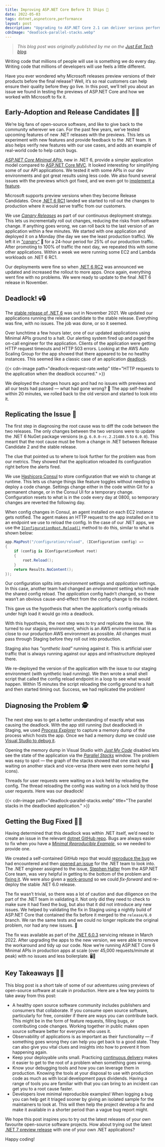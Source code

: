 ```yaml
---
title: Improving ASP.NET Core Before It Ships 🚢
date: 2022-05-03
tags: dotnet,aspnetcore,performance
layout: post
description: "Upgrading to ASP.NET Core 2.1 can deliver serious performance improvements to your web applications as well as make you much more productive as a developer."
cdnImage: "deadlock-parallel-stacks.webp"
---
```


> _This blog post was originally published by me on the [Just Eat Tech blog][original-post]._

Writing code that millions of people will use is something we do every day. Writing code that millions
of developers will use feels a little different.

Have you ever wondered why Microsoft releases preview versions of their products before the final release?
Well, it’s so real customers can help ensure their quality before they go live. In this post, we’ll tell you
about an issue we found in testing the previews of ASP.NET Core and how we worked with Microsoft to fix it.

<!--more-->

## Early-Adoption and Release Candidates 🌅🐣

We’re big fans of open-source software, and like to give back to the community wherever we can. For the past
few years, we’ve tested upcoming features of new .NET releases with the previews. This lets us experiment with
new features and provide feedback to the .NET team. It also helps verify new features with our use cases, and
adds an example of real-world code to help catch bugs.

[_ASP.NET Core Minimal APIs_][minimal-apis], new in .NET 6, provide a simpler application model compared to
[ASP.NET Core MVC][mvc]. It looked interesting for simplifying some of our API applications. We tested it with
some APIs in our dev environments and got great results using less code. We also found several issues with the
previews which got fixed, and we even got to [implement a feature][feature].

Microsoft supports preview versions when they become Release Candidates. Once [.NET 6 RC1][dotnet-6-rc1]
landed we started to roll out the changes to production where it would serve traffic from our customers.

We use [_Canary Releases_][canary] as part of our continuous deployment strategy. This lets us incrementally roll
out changes, reducing the risks from software change. If anything goes wrong, we can roll back to the last version
of an application within a few minutes. We started with one application and deployed it on a Monday (the day we see
the least production traffic). We left it in [_"canary"_][canary] 🐤 for a 24-hour period for 25% of our production
traffic. After promoting to 100% of traffic the next day, we repeated this with some other applications. Within a
week we were running some EC2 and Lambda workloads on .NET 6 RC1.

Our deployments were fine so when [.NET 6 RC2][dotnet-6-rc2] was announced we updated and increased the rollout
to more apps. Once again, everything went fine with no problems. We were ready to update to the final .NET 6
release in November.

## Deadlock! 💀🔒

The [stable release of .NET 6][dotnet-6-rtm] was out in November 2021. We updated our applications running the
release candidate to the stable release. Everything was fine, with no issues. The job was done, or so it seemed.

Over lunchtime a few hours later, one of our updated applications using Minimal APIs ground to a halt. Our alerting
system fired up and paged the on-call engineer for the application. Clients of the application were getting HTTP
request timeouts and HTTP 503 errors. Looking at the AWS Auto Scaling Group for the app showed that there appeared
to be no healthy instances. This seemed like a classic case of an application [deadlock][deadlock].

{{< cdn-image path="deadlock-request-rate.webp" title="HTTP requests to the application when the deadlock occurred." >}}

We deployed the changes hours ago and had no issues with previews and all our tests had passed — what had gone wrong?
🤔 The app self-healed within 20 minutes, we rolled back to the old version and started to look into it.

## Replicating the Issue 🔁

The first step in diagnosing the root cause was to diff the code between the two releases. The only changes between
the two versions were to update the .NET 6 NuGet package versions (e.g. `6.0.0-rc.2.21480.5` to `6.0.0`). This meant
that the root cause must be from a change in .NET between Release Candidate 2 and the stable release.

The clue that pointed us to where to look further for the problem was from our metrics. They showed that the application
reloaded its configuration right before the alerts fired.

We use [Hashicorp Consul][consul] to store configuration that we wish to change at runtime. This lets us change things
like feature toggles without needing to deploy a code change. Settings change either in the code within Git for a
permanent change, or in the Consul UI for a temporary change. Configuration resets to what is in the code every day at
0800, so temporary changes are reverted the following day.

When config changes in Consul, an agent installed on each EC2 instance gets notified. The agent makes an HTTP request
to the app installed on it to an endpoint we use to reload the config. In the case of our .NET apps, we use the
[`IConfigurationRoot.Reload()`][reload] method to do this, similar to what is shown below:

```csharp
app.MapPost("/configuration/reload", (IConfiguration config) =>
{
    if (config is IConfigurationRoot root)
    {
        root.Reload();
    }
    return Results.NoContent();
});
```

Our configuration splits into _environment_ settings and _application_ settings. In this case, another team had changed
an _environment_ setting which made the shared config reload. The _application_ config hadn’t changed, so there wasn’t
an obvious cause-and-effect from the config change to the incident.

This gave us the hypothesis that when the application’s config reloads under high load it would go into a deadlock.

With this hypothesis, the next step was to try and replicate the issue. We turned to our staging environment, which is an
AWS environment that is as close to our production AWS environment as possible. All changes must pass through Staging
before they roll out into production.

Staging also has _"synthetic load"_ running against it. This is artificial user traffic that is always running against
our apps and infrastructure deployed there.

We re-deployed the version of the application with the issue to our staging environment (with synthetic load running).
We then wrote a small shell script that called the config reload endpoint in a loop to see what would happen. Within
15 minutes the script reloading the config ground to a halt and then started timing out. Success, we had replicated
the problem!

## Diagnosing the Problem 🕵️

The next step was to get a better understanding of exactly what was causing the deadlock. With the app still running
(but deadlocked) in Staging, we used [_Process Explorer_][process-explorer] to capture a memory dump of the process
which hosts the app. Once we had a memory dump we could use [Visual Studio to debug it][debug-dump-files].

Opening the memory dump in Visual Studio with [_Just My Code_][just-my-code] disabled lets see the state of the
application via the [_Parallel Stacks_][parallel-stacks] window. The problem was easy to spot — the graph of the
stacks showed that one stack was waiting on another stack and vice-versa (there were even some helpful 🛑 icons).

Threads for user requests were waiting on a lock held by reloading the config. The thread reloading the config was
waiting on a lock held by those user requests. Here was our deadlock!

{{< cdn-image path="deadlock-parallel-stacks.webp" title="The parallel stacks in the deadlocked application." >}}

## Getting the Bug Fixed 🐛🔧

Having determined that this deadlock was within .NET itself, we’d need to create an issue in the relevant
[dotnet GitHub repo][dotnet-runtime]. Bugs are always easier to fix when you have a
[_Minimal Reproducible Example_][minimal-repro], so we needed to provide one.

We created a self-contained GitHub repo that would [reproduce the bug][repro] we had encountered and then
[opened an issue][issue] for the .NET team to look into. The .NET engineer assigned to the issue, [Stephen Halter][stefan-halter]
from the ASP.NET Core team, was very helpful in getting to the bottom of the problem and [fixing it][fix].
We were also given a [work-around][workaround] so we could _fix-forward_ and re-deploy the stable .NET 6.0 release.

The fix wasn’t trivial, so there was a lot of caution and due diligence on the part of the .NET team in
validating it. Not only did they need to check to make sure it had fixed the bug, but also that it did not
introduce any new issues. We helped by validating the fix in Staging using a nightly build of ASP.NET Core
that contained the fix before it merged to the `release/6.0` branch. We ran the same tests and we could no
longer replicate the original problem, nor had any new issues. 🎉

The fix was available as part of the [.NET 6.0.3][dotnet-6.0.3] servicing release in March 2022. After
upgrading the apps to the new version, we were able to remove the workaround and tidy up our code. Now
we’re running ASP.NET Core 6 Minimal APIs in production apps at scale (over 45,000 requests/minute at peak)
with no issues and less boilerplate. 🖥️🚀

## Key Takeaways 🔑🥡

This blog post is a short tale of some of our adventures using previews of open-source software at scale in
production. Here are a few key points to take away from this post:

- A healthy open source software community includes publishers and consumers that collaborate. If you consume open source software, particularly for free, consider if there are ways you can contribute back. This might be in the form of feature requests, filling bugs, or contributing code changes. Working together in public makes open source software better for everyone who uses it.
- Observability of applications is as important as their functionality — if something goes wrong they can help you get back to a good state. They can also give you vital clues and insights into how to prevent it from happening again.
- Keep your deployable units small. Practicing [continuous delivery][cd] makes it easier to get to the root of a problem when something goes wrong.
- Know your debugging tools and how you can leverage them in production. Knowing the tools at your disposal to use with production code as much as with local development pays dividends. Having a range of tools you are familiar with that you can bring to an incident can get you to a root cause faster.
- Developers love minimal reproducible examples! When logging a bug you can help get it triaged sooner by giving an isolated sample for the maintainers to look at. This will then help the project develop a fix and make it available in a shorter period than a vague bug report might.

We hope this post inspires you to try out the latest releases of your own favourite open-source software projects.
How about trying out the latest [.NET 7 preview release][dotnet-7-preview3] with one of your own .NET applications?

Happy coding!

[canary]: https://martinfowler.com/bliki/CanaryRelease.html
[cd]: https://continuousdelivery.com/
[consul]: https://developer.hashicorp.com/consul
[deadlock]: https://en.wikipedia.org/wiki/Deadlock_(computer_science)
[debug-dump-files]: https://learn.microsoft.com/visualstudio/debugger/using-dump-files
[dotnet-6.0.3]: https://github.com/dotnet/core/blob/main/release-notes/6.0/6.0.3/6.0.3.md
[dotnet-6-rc1]: https://devblogs.microsoft.com/dotnet/announcing-net-6-release-candidate-1/
[dotnet-6-rc2]: https://devblogs.microsoft.com/dotnet/announcing-net-6-release-candidate-2/
[dotnet-6-rtm]: https://devblogs.microsoft.com/dotnet/announcing-net-6/
[dotnet-7-preview3]: https://devblogs.microsoft.com/dotnet/announcing-dotnet-7-preview-3/
[dotnet-runtime]: https://github.com/dotnet/runtime
[feature]: https://devblogs.microsoft.com/dotnet/asp-net-core-updates-in-net-6-preview-7/#support-request-response-and-user-for-minimal-actions
[fix]: https://github.com/dotnet/runtime/pull/63816
[issue]: https://github.com/dotnet/runtime/issues/61747
[just-my-code]: https://learn.microsoft.com/visualstudio/debugger/just-my-code
[minimal-apis]: https://learn.microsoft.com/aspnet/core/fundamentals/minimal-apis
[minimal-repro]: https://en.wikipedia.org/wiki/Minimal_reproducible_example
[mvc]: https://learn.microsoft.com/aspnet/core/mvc/overview
[original-post]: https://medium.com/justeattakeaway-tech/improving-asp-net-core-before-it-ships-3e44b6f65054
[parallel-stacks]: https://learn.microsoft.com/visualstudio/debugger/using-the-parallel-stacks-window
[process-explorer]: https://learn.microsoft.com/sysinternals/downloads/process-explorer
[reload]: https://learn.microsoft.com/dotnet/api/microsoft.extensions.configuration.iconfigurationroot.reload
[repro]: https://github.com/martincostello/ConfigurationManagerDeadlock#readme
[stefan-halter]: https://github.com/halter73
[workaround]: https://github.com/dotnet/runtime/issues/61747#issuecomment-973164180
